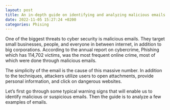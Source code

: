 ```yaml
---
layout: post
title: An in-depth guide on identifying and analyzing malicious emails
date: 2022-11-05 15:27:24 +0200
categories: Phising
---
```

One of the biggest threats to cyber security is malicious emails. They target small businesses, people, and everyone in between internet, in addition to big corporations. According to the annual report on cybercrime, Phishing which has 114,702 victims, was the most frequent online crime, most of which were done through malicious emails.

The simplicity of the email is the cause of this massive number. In addition to the techniques, attackers utilize users to open attachments, provide personal information, and click on dangerous websites.

Let’s first go through some typical warning signs that will enable us to identify malicious or suspicious emails. Then the guide is to analyze a few examples of emails.

